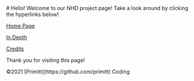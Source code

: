 <meta property="og:site_name" content="Main Page" />
# Hello! Welcome to our NHD project page! Take a look around by clicking the hyperlinks below!

[Home Page](/home)

[In Depth](/in_depth)

[Credits](/credits)


Thank you for visiting this page!







<p font-size="3" font-align="center">©2021 [Primitt](https://github.com/primitt) Coding